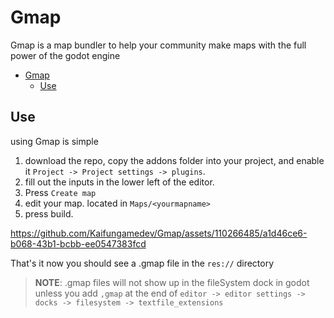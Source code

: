 # Gmap
Gmap is a map bundler to help your community make maps with the full power of the godot engine 

- [Gmap](#gmap)
  - [Use](#use)

## Use 
using Gmap is simple 
 1. download the repo, copy the addons folder into your project, and enable it `Project -> Project settings -> plugins`.  
 2. fill out the inputs in the lower left of the editor.
 3. Press `Create map`
 4. edit your map. located in `Maps/<yourmapname>`
 5. press build. 
    

https://github.com/Kaifungamedev/Gmap/assets/110266485/a1d46ce6-b068-43b1-bcbb-ee0547383fcd


That's it now you should see a .gmap file in the `res://` directory  
> **NOTE**:
> .gmap files will not show up in the fileSystem dock in godot unless you add `,gmap` at the end of `editor -> editor settings -> docks -> filesystem -> textfile_extensions`
